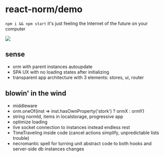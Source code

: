 # react-norm/demo

`npm i && npm start` it's just feeling the Internet of the future on your computer

![](./primavera.jpg)

## sense

- orm with parent instances autoupdate
- SPA UX with no loading states after initializing
- transparent app architecture with 3 elements: stores, ui, router

## blowin' in the wind

- middleware
- orm.oneOf(inst => inst.hasOwnProperty('stork') ? ormX : ormY)
- string normId, items in localstorage, progressive app
- optimize <PreloadLink /> loading
- live socket connection to instances instead endless rest
- TimeTraveling inside code (cancel actions simplify, unpredictable lists trouble)
- necromantic spell for turning unit abstract code to both hooks and server-side db instances changes
